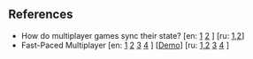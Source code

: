 ## References

- How do multiplayer games sync their state?
[en:
[1](https://www.cakesolutions.net/teamblogs/how-does-multiplayer-game-sync-their-state-part-1)
[2](https://www.cakesolutions.net/teamblogs/how-does-multiplayer-game-sync-their-state-part-2)
]
[ru: [1,2](https://habr.com/post/328702/)]
- Fast-Paced Multiplayer
[en:
[1](http://www.gabrielgambetta.com/client-server-game-architecture.html)
[2](http://www.gabrielgambetta.com/client-side-prediction-server-reconciliation.html)
[3](http://www.gabrielgambetta.com/entity-interpolation.html)
[4](http://www.gabrielgambetta.com/lag-compensation.html)
]
[[Demo](http://www.gabrielgambetta.com/client-side-prediction-live-demo.html)]
[ru:
[1,2](https://habr.com/post/302394/)
[3](https://habr.com/post/302834/)
[4](https://habr.com/post/303006/)
]

